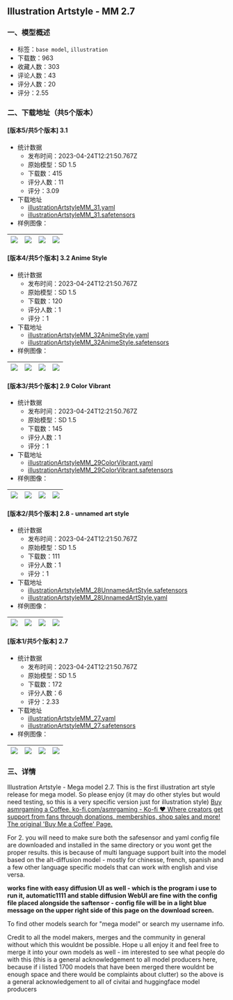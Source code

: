 ## Illustration Artstyle - MM 2.7
### 一、模型概述

- 标签：`base model`, `illustration`
- 下载数：963
- 收藏人数：303
- 评论人数：43
- 评分人数：20
- 评分：2.55

### 二、下载地址（共5个版本）

#### [版本5/共5个版本] 3.1 

- 统计数据
  - 发布时间：2023-04-24T12:21:50.767Z
  - 原始模型：SD 1.5
  - 下载数：415
  - 评分人数：11
  - 评分：3.09
- 下载地址
  - [illustrationArtstyleMM_31.yaml](https://civitai.com/api/download/models/49439?type=Config&format=Other)
  - [illustrationArtstyleMM_31.safetensors](https://civitai.com/api/download/models/49439)
- 样例图像：

| <img src="https://image.civitai.com/xG1nkqKTMzGDvpLrqFT7WA/98d8666f-7a80-480b-df2a-1d51a5e92c00/width=450/531757.jpeg" /> | <img src="https://image.civitai.com/xG1nkqKTMzGDvpLrqFT7WA/c1c96957-f9ba-4bd9-76f3-69f391b1f500/width=450/531780.jpeg" /> | <img src="https://image.civitai.com/xG1nkqKTMzGDvpLrqFT7WA/701d72d0-c96d-4ac2-ad10-0cc4c8489d00/width=450/531784.jpeg" /> | <img src="https://image.civitai.com/xG1nkqKTMzGDvpLrqFT7WA/8b461882-d5ef-4e88-7209-39b056b43a00/width=450/531789.jpeg" /> |
| ---- | ---- | ---- | ---- |

#### [版本4/共5个版本] 3.2 Anime Style

- 统计数据
  - 发布时间：2023-04-24T12:21:50.767Z
  - 原始模型：SD 1.5
  - 下载数：120
  - 评分人数：1
  - 评分：1
- 下载地址
  - [illustrationArtstyleMM_32AnimeStyle.yaml](https://civitai.com/api/download/models/53959?type=Config&format=Other)
  - [illustrationArtstyleMM_32AnimeStyle.safetensors](https://civitai.com/api/download/models/53959)
- 样例图像：

| <img src="https://image.civitai.com/xG1nkqKTMzGDvpLrqFT7WA/4b202087-2841-4806-03e4-98aa31ef4800/width=450/583855.jpeg" /> | <img src="https://image.civitai.com/xG1nkqKTMzGDvpLrqFT7WA/b44796a6-78ea-44fc-a0d1-b87467658000/width=450/583850.jpeg" /> | <img src="https://image.civitai.com/xG1nkqKTMzGDvpLrqFT7WA/35cb651f-ffb6-4e5f-d7d8-6d6c6afa6300/width=450/583853.jpeg" /> | <img src="https://image.civitai.com/xG1nkqKTMzGDvpLrqFT7WA/58a8de08-2bed-4bad-c315-912e9c0f2200/width=450/583854.jpeg" /> |
| ---- | ---- | ---- | ---- |

#### [版本3/共5个版本] 2.9 Color Vibrant

- 统计数据
  - 发布时间：2023-04-24T12:21:50.767Z
  - 原始模型：SD 1.5
  - 下载数：145
  - 评分人数：1
  - 评分：1
- 下载地址
  - [illustrationArtstyleMM_29ColorVibrant.yaml](https://civitai.com/api/download/models/47546?type=Config&format=Other)
  - [illustrationArtstyleMM_29ColorVibrant.safetensors](https://civitai.com/api/download/models/47546)
- 样例图像：

| <img src="https://image.civitai.com/xG1nkqKTMzGDvpLrqFT7WA/1783608f-a288-4868-8a25-fd39718db400/width=450/512755.jpeg" /> | <img src="https://image.civitai.com/xG1nkqKTMzGDvpLrqFT7WA/9199aeab-7a11-43f2-3cd3-75a243493600/width=450/514004.jpeg" /> | <img src="https://image.civitai.com/xG1nkqKTMzGDvpLrqFT7WA/bf76f95d-7091-44a7-df27-25e503c65500/width=450/512753.jpeg" /> | <img src="https://image.civitai.com/xG1nkqKTMzGDvpLrqFT7WA/33ce942c-a058-4795-505c-f0be80a88b00/width=450/514002.jpeg" /> |
| ---- | ---- | ---- | ---- |

#### [版本2/共5个版本] 2.8 - unnamed art style

- 统计数据
  - 发布时间：2023-04-24T12:21:50.767Z
  - 原始模型：SD 1.5
  - 下载数：111
  - 评分人数：1
  - 评分：1
- 下载地址
  - [illustrationArtstyleMM_28UnnamedArtStyle.safetensors](https://civitai.com/api/download/models/46258)
  - [illustrationArtstyleMM_28UnnamedArtStyle.yaml](https://civitai.com/api/download/models/46258?type=Config&format=Other)
- 样例图像：

| <img src="https://image.civitai.com/xG1nkqKTMzGDvpLrqFT7WA/2244d7c2-56b2-4b6a-a475-8b8d25cd1400/width=450/501414.jpeg" /> | <img src="https://image.civitai.com/xG1nkqKTMzGDvpLrqFT7WA/9007cda2-9fc7-415e-488c-b94fdaaf1300/width=450/501426.jpeg" /> | <img src="https://image.civitai.com/xG1nkqKTMzGDvpLrqFT7WA/8584797b-c738-498a-8c92-b86ee7c56c00/width=450/501461.jpeg" /> | <img src="https://image.civitai.com/xG1nkqKTMzGDvpLrqFT7WA/8bca35ce-ba1a-4b38-8682-9a39ca027700/width=450/501416.jpeg" /> |
| ---- | ---- | ---- | ---- |

#### [版本1/共5个版本] 2.7

- 统计数据
  - 发布时间：2023-04-24T12:21:50.767Z
  - 原始模型：SD 1.5
  - 下载数：172
  - 评分人数：6
  - 评分：2.33
- 下载地址
  - [illustrationArtstyleMM_27.yaml](https://civitai.com/api/download/models/44144?type=Config&format=Other)
  - [illustrationArtstyleMM_27.safetensors](https://civitai.com/api/download/models/44144)
- 样例图像：

| <img src="https://image.civitai.com/xG1nkqKTMzGDvpLrqFT7WA/1fc1c9c1-11c6-4a62-2dc1-a9c35ca80b00/width=450/482113.jpeg" /> | <img src="https://image.civitai.com/xG1nkqKTMzGDvpLrqFT7WA/71c61fb3-2df4-4600-a9fb-d81f16566a00/width=450/482121.jpeg" /> | <img src="https://image.civitai.com/xG1nkqKTMzGDvpLrqFT7WA/c6329568-e9ca-4c6e-362e-3909e89bd900/width=450/482114.jpeg" /> | <img src="https://image.civitai.com/xG1nkqKTMzGDvpLrqFT7WA/f514e3ea-5ca0-4a44-babb-0fe9759e7c00/width=450/482115.jpeg" /> |
| ---- | ---- | ---- | ---- |


### 三、详情
<p>Illustration Artstyle - Mega model 2.7.  This is the first illustration art style release for mega model.  So please enjoy (it may do other styles but would need testing, so this is a very specific version just for illustration style) <a target="_blank" rel="ugc" href="https://ko-fi.com/asmrgaming">Buy asmrgaming a Coffee. </a><a target="_blank" rel="ugc" href="http://ko-fi.com/asmrgaming">ko-fi.com/asmrgaming</a><a target="_blank" rel="ugc" href="https://ko-fi.com/asmrgaming"> - Ko-fi ❤️ Where creators get support from fans through donations, memberships, shop sales and more! The original 'Buy Me a Coffee' Page.</a></p><p></p><p>For 2. you will need to make sure both the safesensor and yaml config file are downloaded and installed in the same directory or you wont get the proper results. this is because of multi language support built into the model based on the alt-diffusion model - mostly for chinesse, french, spanish and a few other language specific models that can work with english and vise versa.</p><p></p><p><strong>works fine with easy diffusion UI as well - which is the program i use to run it, automatic1111 and stable diffusion WebUI are fine with the config file placed alongside the saftensor - config file will be in a light blue message on the upper right side of this page on the download screen.</strong></p><p></p><p>To find other models search for "mega model" or search my username info.</p><p></p><p>Credit to all the model makers, merges and the community in general without which this wouldnt be possible. Hope u all enjoy it and feel free to merge it into your own models as well - im interested to see what people do with this (this is a general acknowledgement to all model producers here, because if i listed 1700 models that have been merged there wouldnt be enough space and there would be complaints about clutter) so the above is a general acknowledgement to all of civitai and huggingface model producers</p><p></p><p></p>